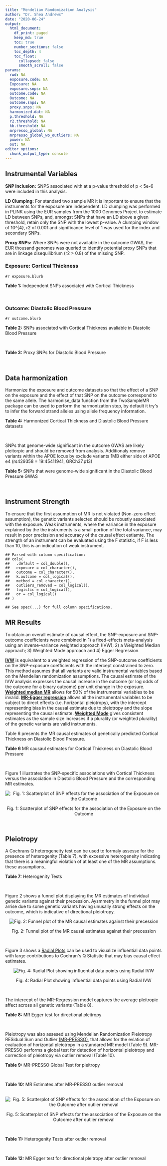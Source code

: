 ```yaml
---
title: "Mendelian Randomization Analysis"
author: "Dr. Shea Andrews"
date: "2020-06-24"
output:
  html_document:
    df_print: paged
    keep_md: true
    toc: true
    number_sections: false
    toc_depth: 4
    toc_float:
      collapsed: false
      smooth_scroll: false
params:
  rwd: NA
  exposure.code: NA
  Exposure: NA
  exposure.snps: NA
  outcome.code: NA
  Outcome: NA
  outcome.snps: NA
  proxy.snps: NA
  harmonized.dat: NA
  p.threshold: NA
  r2.threshold: NA
  kb.threshold: NA
  mrpresso_global: NA
  mrpresso_global_wo_outliers: NA
  power: NA
  out: NA
editor_options:
  chunk_output_type: console
---
```







## Instrumental Variables
**SNP Inclusion:** SNPS associated with at a p-value threshold of p < 5e-6 were included in this analysis.
<br>

**LD Clumping:** For standard two sample MR it is important to ensure that the instruments for the exposure are independent. LD clumping was performed in PLINK using the EUR samples from the 1000 Genomes Project to estimate LD between SNPs, and, amongst SNPs that have an LD above a given threshold, retain only the SNP with the lowest p-value. A clumping window of 10^{4}, r2 of 0.001 and significance level of 1 was used for the index and secondary SNPs.
<br>

**Proxy SNPs:** Where SNPs were not available in the outcome GWAS, the EUR thousand genomes was queried to identify potential proxy SNPs that are in linkage disequilibrium (r2 > 0.8) of the missing SNP.
<br>

### Exposure: Cortical Thickness
`#r exposure.blurb`
<br>

**Table 1:** Independent SNPs associated with Cortical Thickness
<div data-pagedtable="false">
  <script data-pagedtable-source type="application/json">
{"columns":[{"label":["SNP"],"name":[1],"type":["chr"],"align":["left"]},{"label":["CHROM"],"name":[2],"type":["dbl"],"align":["right"]},{"label":["POS"],"name":[3],"type":["dbl"],"align":["right"]},{"label":["REF"],"name":[4],"type":["chr"],"align":["left"]},{"label":["ALT"],"name":[5],"type":["chr"],"align":["left"]},{"label":["AF"],"name":[6],"type":["dbl"],"align":["right"]},{"label":["BETA"],"name":[7],"type":["dbl"],"align":["right"]},{"label":["SE"],"name":[8],"type":["dbl"],"align":["right"]},{"label":["Z"],"name":[9],"type":["dbl"],"align":["right"]},{"label":["P"],"name":[10],"type":["dbl"],"align":["right"]},{"label":["N"],"name":[11],"type":["dbl"],"align":["right"]},{"label":["TRAIT"],"name":[12],"type":["chr"],"align":["left"]}],"data":[{"1":"rs1180331","2":"1","3":"40012184","4":"G","5":"A","6":"0.4610","7":"0.0039","8":"0.0008","9":"4.875000","10":"5.299e-07","11":"32872","12":"Cortical_Thickness"},{"1":"rs556204","2":"1","3":"57595583","4":"G","5":"C","6":"0.1594","7":"-0.0050","8":"0.0010","9":"-5.000000","10":"1.417e-06","11":"32441","12":"Cortical_Thickness"},{"1":"rs2002058","2":"1","3":"58561329","4":"C","5":"T","6":"0.1892","7":"0.0046","8":"0.0010","9":"4.600000","10":"1.289e-06","11":"33089","12":"Cortical_Thickness"},{"1":"rs7549825","2":"1","3":"98554409","4":"A","5":"G","6":"0.3084","7":"0.0040","8":"0.0008","9":"5.000000","10":"2.503e-06","11":"32872","12":"Cortical_Thickness"},{"1":"rs7531555","2":"1","3":"196929310","4":"C","5":"T","6":"0.2386","7":"0.0047","8":"0.0009","9":"5.222222","10":"7.662e-08","11":"32639","12":"Cortical_Thickness"},{"1":"rs6738528","2":"2","3":"27149258","4":"T","5":"A","6":"0.3984","7":"0.0045","8":"0.0008","9":"5.625000","10":"7.324e-09","11":"32872","12":"Cortical_Thickness"},{"1":"rs3770776","2":"2","3":"37150793","4":"A","5":"G","6":"0.4299","7":"0.0039","8":"0.0008","9":"4.875000","10":"3.170e-07","11":"32872","12":"Cortical_Thickness"},{"1":"rs11692435","2":"2","3":"98275354","4":"G","5":"A","6":"0.0910","7":"-0.0091","8":"0.0015","9":"-6.066667","10":"3.179e-10","11":"29128","12":"Cortical_Thickness"},{"1":"rs533577","2":"3","3":"39489651","4":"C","5":"T","6":"0.4935","7":"-0.0050","8":"0.0008","9":"-6.250000","10":"8.426e-11","11":"32872","12":"Cortical_Thickness"},{"1":"rs11708974","2":"3","3":"64395184","4":"C","5":"T","6":"0.4778","7":"0.0035","8":"0.0008","9":"4.375000","10":"4.070e-06","11":"32872","12":"Cortical_Thickness"},{"1":"rs2636563","2":"3","3":"183939044","4":"G","5":"C","6":"0.2416","7":"0.0044","8":"0.0009","9":"4.888889","10":"2.299e-06","11":"31046","12":"Cortical_Thickness"},{"1":"rs10016059","2":"4","3":"2405007","4":"T","5":"C","6":"0.3379","7":"0.0038","8":"0.0008","9":"4.750000","10":"4.994e-06","11":"32441","12":"Cortical_Thickness"},{"1":"rs7657284","2":"4","3":"39688694","4":"A","5":"C","6":"0.2465","7":"0.0044","8":"0.0009","9":"4.888890","10":"2.680e-07","11":"32872","12":"Cortical_Thickness"},{"1":"rs7683042","2":"4","3":"46999235","4":"A","5":"G","6":"0.4028","7":"-0.0036","8":"0.0008","9":"-4.500000","10":"3.852e-06","11":"32872","12":"Cortical_Thickness"},{"1":"rs13107325","2":"4","3":"103188709","4":"C","5":"T","6":"0.0707","7":"-0.0076","8":"0.0015","9":"-5.066667","10":"5.054e-07","11":"32872","12":"Cortical_Thickness"},{"1":"rs35021943","2":"4","3":"121643239","4":"A","5":"C","6":"0.2422","7":"0.0051","8":"0.0009","9":"5.666670","10":"2.979e-09","11":"32872","12":"Cortical_Thickness"},{"1":"rs40565","2":"5","3":"55828636","4":"C","5":"T","6":"0.8108","7":"0.0048","8":"0.0010","9":"4.800000","10":"5.911e-07","11":"32249","12":"Cortical_Thickness"},{"1":"rs2744449","2":"6","3":"52951185","4":"G","5":"C","6":"0.9107","7":"0.0059","8":"0.0013","9":"4.538462","10":"4.452e-06","11":"33281","12":"Cortical_Thickness"},{"1":"rs194833","2":"7","3":"103761274","4":"G","5":"T","6":"0.4771","7":"-0.0035","8":"0.0008","9":"-4.375000","10":"3.614e-06","11":"32486","12":"Cortical_Thickness"},{"1":"rs6961970","2":"7","3":"113901132","4":"C","5":"A","6":"0.2334","7":"0.0041","8":"0.0009","9":"4.555556","10":"2.411e-06","11":"32872","12":"Cortical_Thickness"},{"1":"rs724265","2":"8","3":"8219182","4":"G","5":"A","6":"0.6272","7":"0.0041","8":"0.0008","9":"5.125000","10":"1.012e-07","11":"32872","12":"Cortical_Thickness"},{"1":"rs3200031","2":"8","3":"26227484","4":"C","5":"T","6":"0.0773","7":"0.0071","8":"0.0014","9":"5.071429","10":"5.526e-07","11":"32872","12":"Cortical_Thickness"},{"1":"rs7824177","2":"8","3":"110585288","4":"A","5":"G","6":"0.1616","7":"-0.0059","8":"0.0010","9":"-5.900000","10":"8.922e-09","11":"32872","12":"Cortical_Thickness"},{"1":"rs12543282","2":"8","3":"144627241","4":"C","5":"T","6":"0.2395","7":"0.0043","8":"0.0009","9":"4.777778","10":"4.087e-06","11":"32764","12":"Cortical_Thickness"},{"1":"rs35025323","2":"10","3":"97089991","4":"T","5":"C","6":"0.1210","7":"-0.0054","8":"0.0011","9":"-4.909090","10":"1.762e-06","11":"32872","12":"Cortical_Thickness"},{"1":"rs4296031","2":"11","3":"42540012","4":"G","5":"A","6":"0.8037","7":"-0.0044","8":"0.0010","9":"-4.400000","10":"3.779e-06","11":"32486","12":"Cortical_Thickness"},{"1":"rs7957460","2":"12","3":"32945835","4":"G","5":"A","6":"0.6732","7":"-0.0037","8":"0.0008","9":"-4.625000","10":"2.960e-06","11":"32512","12":"Cortical_Thickness"},{"1":"rs12815451","2":"12","3":"51738706","4":"T","5":"C","6":"0.1519","7":"0.0070","8":"0.0015","9":"4.666670","10":"3.201e-06","11":"20004","12":"Cortical_Thickness"},{"1":"rs1558801","2":"12","3":"109036359","4":"A","5":"C","6":"0.3852","7":"-0.0041","8":"0.0009","9":"-4.555560","10":"2.204e-06","11":"30860","12":"Cortical_Thickness"},{"1":"rs4772440","2":"13","3":"102712476","4":"C","5":"T","6":"0.4224","7":"-0.0036","8":"0.0008","9":"-4.500000","10":"3.102e-06","11":"32872","12":"Cortical_Thickness"},{"1":"rs1742401","2":"16","3":"1971601","4":"G","5":"A","6":"0.3809","7":"-0.0038","8":"0.0008","9":"-4.750000","10":"7.050e-07","11":"32764","12":"Cortical_Thickness"},{"1":"rs734957","2":"17","3":"2612584","4":"G","5":"A","6":"0.2235","7":"0.0066","8":"0.0012","9":"5.500000","10":"6.126e-08","11":"22106","12":"Cortical_Thickness"},{"1":"rs11656696","2":"17","3":"10033679","4":"C","5":"A","6":"0.4288","7":"0.0040","8":"0.0008","9":"5.000000","10":"2.117e-07","11":"32512","12":"Cortical_Thickness"},{"1":"rs7215205","2":"17","3":"29818258","4":"T","5":"C","6":"0.6326","7":"-0.0036","8":"0.0008","9":"-4.500000","10":"3.115e-06","11":"32680","12":"Cortical_Thickness"},{"1":"rs2316766","2":"17","3":"43919068","4":"G","5":"T","6":"0.2098","7":"0.0069","8":"0.0011","9":"6.272727","10":"2.903e-10","11":"26063","12":"Cortical_Thickness"},{"1":"rs117826338","2":"19","3":"5904353","4":"C","5":"T","6":"0.1353","7":"0.0062","8":"0.0012","9":"5.166667","10":"9.902e-08","11":"30012","12":"Cortical_Thickness"},{"1":"rs3816046","2":"19","3":"46118127","4":"C","5":"T","6":"0.3206","7":"-0.0041","8":"0.0008","9":"-5.125000","10":"8.464e-07","11":"30344","12":"Cortical_Thickness"},{"1":"rs5994871","2":"22","3":"22091244","4":"C","5":"T","6":"0.7171","7":"0.0042","8":"0.0009","9":"4.666667","10":"8.821e-07","11":"32872","12":"Cortical_Thickness"},{"1":"rs5756894","2":"22","3":"38450136","4":"C","5":"A","6":"0.6043","7":"0.0035","8":"0.0008","9":"4.375000","10":"4.741e-06","11":"32872","12":"Cortical_Thickness"}],"options":{"columns":{"min":{},"max":[10]},"rows":{"min":[10],"max":[10]},"pages":{}}}
  </script>
</div>
<br>

### Outcome: Diastolic Blood Pressure
`#r outcome.blurb`
<br>

**Table 2:** SNPs associated with Cortical Thickness avaliable in Diastolic Blood Pressure
<div data-pagedtable="false">
  <script data-pagedtable-source type="application/json">
{"columns":[{"label":["SNP"],"name":[1],"type":["chr"],"align":["left"]},{"label":["CHROM"],"name":[2],"type":["dbl"],"align":["right"]},{"label":["POS"],"name":[3],"type":["dbl"],"align":["right"]},{"label":["REF"],"name":[4],"type":["chr"],"align":["left"]},{"label":["ALT"],"name":[5],"type":["chr"],"align":["left"]},{"label":["AF"],"name":[6],"type":["dbl"],"align":["right"]},{"label":["BETA"],"name":[7],"type":["dbl"],"align":["right"]},{"label":["SE"],"name":[8],"type":["dbl"],"align":["right"]},{"label":["Z"],"name":[9],"type":["dbl"],"align":["right"]},{"label":["P"],"name":[10],"type":["dbl"],"align":["right"]},{"label":["N"],"name":[11],"type":["dbl"],"align":["right"]},{"label":["TRAIT"],"name":[12],"type":["chr"],"align":["left"]}],"data":[{"1":"rs1180331","2":"1","3":"40012184","4":"G","5":"A","6":"0.4586","7":"-0.0423","8":"0.0174","9":"-2.43103448","10":"1.489e-02","11":"757601","12":"Diastolic_Blood_Pressure"},{"1":"rs556204","2":"1","3":"57595583","4":"G","5":"C","6":"0.1586","7":"-0.0172","8":"0.0241","9":"-0.71369295","10":"4.748e-01","11":"753723","12":"Diastolic_Blood_Pressure"},{"1":"rs2002058","2":"1","3":"58561329","4":"C","5":"T","6":"0.1905","7":"0.0256","8":"0.0221","9":"1.15837104","10":"2.457e-01","11":"757600","12":"Diastolic_Blood_Pressure"},{"1":"rs7549825","2":"1","3":"98554409","4":"A","5":"G","6":"0.3055","7":"0.0257","8":"0.0189","9":"1.35979000","10":"1.723e-01","11":"756595","12":"Diastolic_Blood_Pressure"},{"1":"rs7531555","2":"1","3":"196929310","4":"C","5":"T","6":"0.2356","7":"0.0563","8":"0.0204","9":"2.75980392","10":"5.777e-03","11":"757600","12":"Diastolic_Blood_Pressure"},{"1":"rs6738528","2":"2","3":"27149258","4":"T","5":"A","6":"0.3911","7":"-0.0368","8":"0.0177","9":"-2.07909605","10":"3.769e-02","11":"757600","12":"Diastolic_Blood_Pressure"},{"1":"rs3770776","2":"2","3":"37150793","4":"A","5":"G","6":"0.4247","7":"-0.0469","8":"0.0176","9":"-2.66477000","10":"7.552e-03","11":"757601","12":"Diastolic_Blood_Pressure"},{"1":"rs11692435","2":"2","3":"98275354","4":"G","5":"A","6":"0.0968","7":"0.1653","8":"0.0315","9":"5.24761905","10":"1.506e-07","11":"748816","12":"Diastolic_Blood_Pressure"},{"1":"rs533577","2":"3","3":"39489651","4":"C","5":"T","6":"0.4960","7":"-0.0463","8":"0.0174","9":"-2.66091954","10":"7.651e-03","11":"749339","12":"Diastolic_Blood_Pressure"},{"1":"rs11708974","2":"3","3":"64395184","4":"C","5":"T","6":"0.4723","7":"0.0007","8":"0.0182","9":"0.03846154","10":"9.697e-01","11":"746762","12":"Diastolic_Blood_Pressure"},{"1":"rs2636563","2":"3","3":"183939044","4":"G","5":"C","6":"0.2394","7":"0.0270","8":"0.0203","9":"1.33004926","10":"1.841e-01","11":"757600","12":"Diastolic_Blood_Pressure"},{"1":"rs10016059","2":"4","3":"2405007","4":"T","5":"C","6":"0.3412","7":"-0.0236","8":"0.0185","9":"-1.27568000","10":"2.035e-01","11":"756487","12":"Diastolic_Blood_Pressure"},{"1":"rs7657284","2":"4","3":"39688694","4":"A","5":"C","6":"0.2525","7":"0.0030","8":"0.0200","9":"0.15000000","10":"8.803e-01","11":"754582","12":"Diastolic_Blood_Pressure"},{"1":"rs7683042","2":"4","3":"46999235","4":"A","5":"G","6":"0.4016","7":"-0.0414","8":"0.0178","9":"-2.32584000","10":"2.021e-02","11":"749339","12":"Diastolic_Blood_Pressure"},{"1":"rs13107325","2":"4","3":"103188709","4":"C","5":"T","6":"0.0742","7":"-0.6747","8":"0.0339","9":"-19.90265487","10":"3.721e-88","11":"754583","12":"Diastolic_Blood_Pressure"},{"1":"rs35021943","2":"4","3":"121643239","4":"A","5":"C","6":"0.2481","7":"0.0363","8":"0.0202","9":"1.79703000","10":"7.268e-02","11":"754583","12":"Diastolic_Blood_Pressure"},{"1":"rs40565","2":"5","3":"55828636","4":"C","5":"T","6":"0.8154","7":"0.0373","8":"0.0224","9":"1.66517857","10":"9.583e-02","11":"756486","12":"Diastolic_Blood_Pressure"},{"1":"rs2744449","2":"6","3":"52951185","4":"G","5":"C","6":"0.9051","7":"0.0028","8":"0.0296","9":"0.09459459","10":"9.256e-01","11":"757598","12":"Diastolic_Blood_Pressure"},{"1":"rs194833","2":"NA","3":"NA","4":"NA","5":"NA","6":"NA","7":"NA","8":"NA","9":"NA","10":"NA","11":"NA","12":"NA"},{"1":"rs6961970","2":"7","3":"113901132","4":"C","5":"A","6":"0.2402","7":"0.0044","8":"0.0203","9":"0.21674877","10":"8.298e-01","11":"756486","12":"Diastolic_Blood_Pressure"},{"1":"rs724265","2":"8","3":"8219182","4":"G","5":"A","6":"0.6282","7":"0.0611","8":"0.0181","9":"3.37569061","10":"7.189e-04","11":"756596","12":"Diastolic_Blood_Pressure"},{"1":"rs3200031","2":"8","3":"26227484","4":"C","5":"T","6":"0.0761","7":"-0.0260","8":"0.0330","9":"-0.78787879","10":"4.310e-01","11":"757599","12":"Diastolic_Blood_Pressure"},{"1":"rs7824177","2":"8","3":"110585288","4":"A","5":"G","6":"0.1599","7":"-0.0089","8":"0.0238","9":"-0.37395000","10":"7.088e-01","11":"749339","12":"Diastolic_Blood_Pressure"},{"1":"rs12543282","2":"8","3":"144627241","4":"C","5":"T","6":"0.2356","7":"-0.0017","8":"0.0207","9":"-0.08212560","10":"9.331e-01","11":"754482","12":"Diastolic_Blood_Pressure"},{"1":"rs35025323","2":"10","3":"97089991","4":"T","5":"C","6":"0.1195","7":"0.0506","8":"0.0268","9":"1.88806000","10":"5.898e-02","11":"757599","12":"Diastolic_Blood_Pressure"},{"1":"rs4296031","2":"NA","3":"NA","4":"NA","5":"NA","6":"NA","7":"NA","8":"NA","9":"NA","10":"NA","11":"NA","12":"NA"},{"1":"rs7957460","2":"12","3":"32945835","4":"G","5":"A","6":"0.6756","7":"-0.0102","8":"0.0186","9":"-0.54838710","10":"5.849e-01","11":"740619","12":"Diastolic_Blood_Pressure"},{"1":"rs12815451","2":"NA","3":"NA","4":"NA","5":"NA","6":"NA","7":"NA","8":"NA","9":"NA","10":"NA","11":"NA","12":"NA"},{"1":"rs1558801","2":"12","3":"109036359","4":"A","5":"C","6":"0.3830","7":"0.0054","8":"0.0185","9":"0.29189200","10":"7.716e-01","11":"755482","12":"Diastolic_Blood_Pressure"},{"1":"rs4772440","2":"13","3":"102712476","4":"C","5":"T","6":"0.4198","7":"-0.0024","8":"0.0177","9":"-0.13559322","10":"8.929e-01","11":"756596","12":"Diastolic_Blood_Pressure"},{"1":"rs1742401","2":"16","3":"1971601","4":"G","5":"A","6":"0.3827","7":"0.0494","8":"0.0180","9":"2.74444444","10":"6.137e-03","11":"754484","12":"Diastolic_Blood_Pressure"},{"1":"rs734957","2":"17","3":"2612584","4":"G","5":"A","6":"0.2254","7":"0.0184","8":"0.0230","9":"0.80000000","10":"4.239e-01","11":"753978","12":"Diastolic_Blood_Pressure"},{"1":"rs11656696","2":"17","3":"10033679","4":"C","5":"A","6":"0.4292","7":"0.0232","8":"0.0179","9":"1.29608939","10":"1.948e-01","11":"756595","12":"Diastolic_Blood_Pressure"},{"1":"rs7215205","2":"17","3":"29818258","4":"T","5":"C","6":"0.6345","7":"0.0096","8":"0.0182","9":"0.52747300","10":"6.004e-01","11":"756487","12":"Diastolic_Blood_Pressure"},{"1":"rs2316766","2":"NA","3":"NA","4":"NA","5":"NA","6":"NA","7":"NA","8":"NA","9":"NA","10":"NA","11":"NA","12":"NA"},{"1":"rs117826338","2":"19","3":"5904353","4":"C","5":"T","6":"0.1352","7":"-0.0438","8":"0.0263","9":"-1.66539924","10":"9.578e-02","11":"735989","12":"Diastolic_Blood_Pressure"},{"1":"rs3816046","2":"19","3":"46118127","4":"C","5":"T","6":"0.3241","7":"0.0214","8":"0.0190","9":"1.12631579","10":"2.605e-01","11":"737504","12":"Diastolic_Blood_Pressure"},{"1":"rs5994871","2":"22","3":"22091244","4":"C","5":"T","6":"0.7144","7":"0.0343","8":"0.0197","9":"1.74111675","10":"8.121e-02","11":"756594","12":"Diastolic_Blood_Pressure"},{"1":"rs5756894","2":"22","3":"38450136","4":"C","5":"A","6":"0.6042","7":"0.0081","8":"0.0178","9":"0.45505618","10":"6.497e-01","11":"757601","12":"Diastolic_Blood_Pressure"}],"options":{"columns":{"min":{},"max":[10]},"rows":{"min":[10],"max":[10]},"pages":{}}}
  </script>
</div>
<br>

**Table 3:** Proxy SNPs for Diastolic Blood Pressure
<div data-pagedtable="false">
  <script data-pagedtable-source type="application/json">
{"columns":[{"label":["target_snp"],"name":[1],"type":["chr"],"align":["left"]},{"label":["proxy_snp"],"name":[2],"type":["chr"],"align":["left"]},{"label":["ld.r2"],"name":[3],"type":["dbl"],"align":["right"]},{"label":["Dprime"],"name":[4],"type":["dbl"],"align":["right"]},{"label":["PHASE"],"name":[5],"type":["chr"],"align":["left"]},{"label":["X12"],"name":[6],"type":["lgl"],"align":["right"]},{"label":["CHROM"],"name":[7],"type":["dbl"],"align":["right"]},{"label":["POS"],"name":[8],"type":["dbl"],"align":["right"]},{"label":["REF.proxy"],"name":[9],"type":["chr"],"align":["left"]},{"label":["ALT.proxy"],"name":[10],"type":["chr"],"align":["left"]},{"label":["AF"],"name":[11],"type":["dbl"],"align":["right"]},{"label":["BETA"],"name":[12],"type":["dbl"],"align":["right"]},{"label":["SE"],"name":[13],"type":["dbl"],"align":["right"]},{"label":["Z"],"name":[14],"type":["dbl"],"align":["right"]},{"label":["P"],"name":[15],"type":["dbl"],"align":["right"]},{"label":["N"],"name":[16],"type":["dbl"],"align":["right"]},{"label":["TRAIT"],"name":[17],"type":["chr"],"align":["left"]},{"label":["ref"],"name":[18],"type":["chr"],"align":["left"]},{"label":["ref.proxy"],"name":[19],"type":["chr"],"align":["left"]},{"label":["alt"],"name":[20],"type":["chr"],"align":["left"]},{"label":["alt.proxy"],"name":[21],"type":["chr"],"align":["left"]},{"label":["ALT"],"name":[22],"type":["chr"],"align":["left"]},{"label":["REF"],"name":[23],"type":["chr"],"align":["left"]},{"label":["proxy.outcome"],"name":[24],"type":["lgl"],"align":["right"]}],"data":[{"1":"rs194833","2":"rs194834","3":"0.996031","4":"1","5":"GG/TA","6":"NA","7":"7","8":"103762313","9":"G","10":"A","11":"0.4675","12":"0.0086","13":"0.0174","14":"0.4942529","15":"6.214e-01","16":"749339","17":"Diastolic_Blood_Pressure","18":"G","19":"G","20":"T","21":"A","22":"T","23":"G","24":"TRUE"},{"1":"rs4296031","2":"rs1809327","3":"1.000000","4":"1","5":"GG/AA","6":"NA","7":"11","8":"42536345","9":"G","10":"A","11":"0.8120","12":"0.0093","13":"0.0223","14":"0.4170404","15":"6.779e-01","16":"757601","17":"Diastolic_Blood_Pressure","18":"G","19":"G","20":"A","21":"A","22":"A","23":"G","24":"TRUE"},{"1":"rs12815451","2":"rs7315646","3":"0.863025","4":"1","5":"CA/TT","6":"NA","7":"12","8":"51741617","9":"T","10":"A","11":"0.1445","12":"-0.0042","13":"0.0268","14":"-0.1567164","15":"8.749e-01","16":"756594","17":"Diastolic_Blood_Pressure","18":"C","19":"A","20":"T","21":"T","22":"C","23":"T","24":"TRUE"},{"1":"rs2316766","2":"rs2106785","3":"0.994535","4":"1","5":"TT/GC","6":"NA","7":"17","8":"43919105","9":"C","10":"T","11":"0.2190","12":"-0.1426","13":"0.0220","14":"-6.4818182","15":"8.979e-11","16":"719218","17":"Diastolic_Blood_Pressure","18":"T","19":"T","20":"G","21":"C","22":"T","23":"G","24":"TRUE"}],"options":{"columns":{"min":{},"max":[10]},"rows":{"min":[10],"max":[10]},"pages":{}}}
  </script>
</div>
<br>

## Data harmonization
Harmonize the exposure and outcome datasets so that the effect of a SNP on the exposure and the effect of that SNP on the outcome correspond to the same allele. The harmonise_data function from the TwoSampleMR package can be used to perform the harmonization step, by default it try's to infer the forward strand alleles using allele frequency information.
<br>

**Table 4:** Harmonized Cortical Thickness and Diastolic Blood Pressure datasets
<div data-pagedtable="false">
  <script data-pagedtable-source type="application/json">
{"columns":[{"label":["SNP"],"name":[1],"type":["chr"],"align":["left"]},{"label":["effect_allele.exposure"],"name":[2],"type":["chr"],"align":["left"]},{"label":["other_allele.exposure"],"name":[3],"type":["chr"],"align":["left"]},{"label":["effect_allele.outcome"],"name":[4],"type":["chr"],"align":["left"]},{"label":["other_allele.outcome"],"name":[5],"type":["chr"],"align":["left"]},{"label":["beta.exposure"],"name":[6],"type":["dbl"],"align":["right"]},{"label":["beta.outcome"],"name":[7],"type":["dbl"],"align":["right"]},{"label":["eaf.exposure"],"name":[8],"type":["dbl"],"align":["right"]},{"label":["eaf.outcome"],"name":[9],"type":["dbl"],"align":["right"]},{"label":["remove"],"name":[10],"type":["lgl"],"align":["right"]},{"label":["palindromic"],"name":[11],"type":["lgl"],"align":["right"]},{"label":["ambiguous"],"name":[12],"type":["lgl"],"align":["right"]},{"label":["id.outcome"],"name":[13],"type":["chr"],"align":["left"]},{"label":["chr.outcome"],"name":[14],"type":["dbl"],"align":["right"]},{"label":["pos.outcome"],"name":[15],"type":["dbl"],"align":["right"]},{"label":["se.outcome"],"name":[16],"type":["dbl"],"align":["right"]},{"label":["z.outcome"],"name":[17],"type":["dbl"],"align":["right"]},{"label":["pval.outcome"],"name":[18],"type":["dbl"],"align":["right"]},{"label":["samplesize.outcome"],"name":[19],"type":["dbl"],"align":["right"]},{"label":["outcome"],"name":[20],"type":["chr"],"align":["left"]},{"label":["mr_keep.outcome"],"name":[21],"type":["lgl"],"align":["right"]},{"label":["pval_origin.outcome"],"name":[22],"type":["chr"],"align":["left"]},{"label":["proxy.outcome"],"name":[23],"type":["lgl"],"align":["right"]},{"label":["target_snp.outcome"],"name":[24],"type":["chr"],"align":["left"]},{"label":["proxy_snp.outcome"],"name":[25],"type":["chr"],"align":["left"]},{"label":["target_a1.outcome"],"name":[26],"type":["chr"],"align":["left"]},{"label":["target_a2.outcome"],"name":[27],"type":["chr"],"align":["left"]},{"label":["proxy_a1.outcome"],"name":[28],"type":["chr"],"align":["left"]},{"label":["proxy_a2.outcome"],"name":[29],"type":["chr"],"align":["left"]},{"label":["chr.exposure"],"name":[30],"type":["dbl"],"align":["right"]},{"label":["pos.exposure"],"name":[31],"type":["dbl"],"align":["right"]},{"label":["se.exposure"],"name":[32],"type":["dbl"],"align":["right"]},{"label":["z.exposure"],"name":[33],"type":["dbl"],"align":["right"]},{"label":["pval.exposure"],"name":[34],"type":["dbl"],"align":["right"]},{"label":["samplesize.exposure"],"name":[35],"type":["dbl"],"align":["right"]},{"label":["exposure"],"name":[36],"type":["chr"],"align":["left"]},{"label":["mr_keep.exposure"],"name":[37],"type":["lgl"],"align":["right"]},{"label":["pval_origin.exposure"],"name":[38],"type":["chr"],"align":["left"]},{"label":["id.exposure"],"name":[39],"type":["chr"],"align":["left"]},{"label":["action"],"name":[40],"type":["dbl"],"align":["right"]},{"label":["mr_keep"],"name":[41],"type":["lgl"],"align":["right"]},{"label":["pleitropy_keep"],"name":[42],"type":["lgl"],"align":["right"]},{"label":["pt"],"name":[43],"type":["dbl"],"align":["right"]},{"label":["mrpresso_RSSobs"],"name":[44],"type":["dbl"],"align":["right"]},{"label":["mrpresso_pval"],"name":[45],"type":["chr"],"align":["left"]},{"label":["mrpresso_keep"],"name":[46],"type":["lgl"],"align":["right"]}],"data":[{"1":"rs10016059","2":"C","3":"T","4":"C","5":"T","6":"0.0038","7":"-0.0236","8":"0.3379","9":"0.3412","10":"FALSE","11":"FALSE","12":"FALSE","13":"TKAfIP","14":"4","15":"2405007","16":"0.0185","17":"-1.27568000","18":"2.035e-01","19":"756487","20":"Evangelou2018dbp","21":"TRUE","22":"reported","23":"NA","24":"NA","25":"NA","26":"NA","27":"NA","28":"NA","29":"NA","30":"4","31":"2405007","32":"0.0008","33":"4.750000","34":"4.994e-06","35":"32441","36":"Grasby2020thickness","37":"TRUE","38":"reported","39":"ho2PBn","40":"2","41":"TRUE","42":"TRUE","43":"5e-06","44":"6.214119e-04","45":"1","46":"TRUE"},{"1":"rs11656696","2":"A","3":"C","4":"A","5":"C","6":"0.0040","7":"0.0232","8":"0.4288","9":"0.4292","10":"FALSE","11":"FALSE","12":"FALSE","13":"TKAfIP","14":"17","15":"10033679","16":"0.0179","17":"1.29608939","18":"1.948e-01","19":"756595","20":"Evangelou2018dbp","21":"TRUE","22":"reported","23":"NA","24":"NA","25":"NA","26":"NA","27":"NA","28":"NA","29":"NA","30":"17","31":"10033679","32":"0.0008","33":"5.000000","34":"2.117e-07","35":"32512","36":"Grasby2020thickness","37":"TRUE","38":"reported","39":"ho2PBn","40":"2","41":"TRUE","42":"TRUE","43":"5e-06","44":"5.317415e-04","45":"1","46":"TRUE"},{"1":"rs11692435","2":"A","3":"G","4":"A","5":"G","6":"-0.0091","7":"0.1653","8":"0.0910","9":"0.0968","10":"FALSE","11":"FALSE","12":"FALSE","13":"TKAfIP","14":"2","15":"98275354","16":"0.0315","17":"5.24761905","18":"1.506e-07","19":"748816","20":"Evangelou2018dbp","21":"TRUE","22":"reported","23":"NA","24":"NA","25":"NA","26":"NA","27":"NA","28":"NA","29":"NA","30":"2","31":"98275354","32":"0.0015","33":"-6.066667","34":"3.179e-10","35":"29128","36":"Grasby2020thickness","37":"TRUE","38":"reported","39":"ho2PBn","40":"2","41":"TRUE","42":"TRUE","43":"5e-06","44":"3.070212e-02","45":"<0.0072","46":"FALSE"},{"1":"rs11708974","2":"T","3":"C","4":"T","5":"C","6":"0.0035","7":"0.0007","8":"0.4778","9":"0.4723","10":"FALSE","11":"FALSE","12":"FALSE","13":"TKAfIP","14":"3","15":"64395184","16":"0.0182","17":"0.03846154","18":"9.697e-01","19":"746762","20":"Evangelou2018dbp","21":"TRUE","22":"reported","23":"NA","24":"NA","25":"NA","26":"NA","27":"NA","28":"NA","29":"NA","30":"3","31":"64395184","32":"0.0008","33":"4.375000","34":"4.070e-06","35":"32872","36":"Grasby2020thickness","37":"TRUE","38":"reported","39":"ho2PBn","40":"2","41":"TRUE","42":"TRUE","43":"5e-06","44":"2.697212e-10","45":"1","46":"TRUE"},{"1":"rs117826338","2":"T","3":"C","4":"T","5":"C","6":"0.0062","7":"-0.0438","8":"0.1353","9":"0.1352","10":"FALSE","11":"FALSE","12":"FALSE","13":"TKAfIP","14":"19","15":"5904353","16":"0.0263","17":"-1.66539924","18":"9.578e-02","19":"735989","20":"Evangelou2018dbp","21":"TRUE","22":"reported","23":"NA","24":"NA","25":"NA","26":"NA","27":"NA","28":"NA","29":"NA","30":"19","31":"5904353","32":"0.0012","33":"5.166667","34":"9.902e-08","35":"30012","36":"Grasby2020thickness","37":"TRUE","38":"reported","39":"ho2PBn","40":"2","41":"TRUE","42":"TRUE","43":"5e-06","44":"2.157487e-03","45":"1","46":"TRUE"},{"1":"rs1180331","2":"A","3":"G","4":"A","5":"G","6":"0.0039","7":"-0.0423","8":"0.4610","9":"0.4586","10":"FALSE","11":"FALSE","12":"FALSE","13":"TKAfIP","14":"1","15":"40012184","16":"0.0174","17":"-2.43103448","18":"1.489e-02","19":"757601","20":"Evangelou2018dbp","21":"TRUE","22":"reported","23":"NA","24":"NA","25":"NA","26":"NA","27":"NA","28":"NA","29":"NA","30":"1","31":"40012184","32":"0.0008","33":"4.875000","34":"5.299e-07","35":"32872","36":"Grasby2020thickness","37":"TRUE","38":"reported","39":"ho2PBn","40":"2","41":"TRUE","42":"TRUE","43":"5e-06","44":"1.962601e-03","45":"0.4176","46":"TRUE"},{"1":"rs12543282","2":"T","3":"C","4":"T","5":"C","6":"0.0043","7":"-0.0017","8":"0.2395","9":"0.2356","10":"FALSE","11":"FALSE","12":"FALSE","13":"TKAfIP","14":"8","15":"144627241","16":"0.0207","17":"-0.08212560","18":"9.331e-01","19":"754482","20":"Evangelou2018dbp","21":"TRUE","22":"reported","23":"NA","24":"NA","25":"NA","26":"NA","27":"NA","28":"NA","29":"NA","30":"8","31":"144627241","32":"0.0009","33":"4.777778","34":"4.087e-06","35":"32764","36":"Grasby2020thickness","37":"TRUE","38":"reported","39":"ho2PBn","40":"2","41":"TRUE","42":"TRUE","43":"5e-06","44":"6.774427e-06","45":"1","46":"TRUE"},{"1":"rs12815451","2":"C","3":"T","4":"C","5":"T","6":"0.0070","7":"-0.0042","8":"0.1519","9":"0.1445","10":"FALSE","11":"FALSE","12":"FALSE","13":"TKAfIP","14":"12","15":"51741617","16":"0.0268","17":"-0.15671642","18":"8.749e-01","19":"756594","20":"Evangelou2018dbp","21":"TRUE","22":"reported","23":"TRUE","24":"rs12815451","25":"rs7315646","26":"C","27":"T","28":"A","29":"T","30":"12","31":"51738706","32":"0.0015","33":"4.666670","34":"3.201e-06","35":"20004","36":"Grasby2020thickness","37":"TRUE","38":"reported","39":"ho2PBn","40":"2","41":"TRUE","42":"TRUE","43":"5e-06","44":"3.349719e-05","45":"1","46":"TRUE"},{"1":"rs13107325","2":"T","3":"C","4":"T","5":"C","6":"-0.0076","7":"-0.6747","8":"0.0707","9":"0.0742","10":"FALSE","11":"FALSE","12":"FALSE","13":"TKAfIP","14":"4","15":"103188709","16":"0.0339","17":"-19.90265487","18":"3.721e-88","19":"754583","20":"Evangelou2018dbp","21":"TRUE","22":"reported","23":"NA","24":"NA","25":"NA","26":"NA","27":"NA","28":"NA","29":"NA","30":"4","31":"103188709","32":"0.0015","33":"-5.066667","34":"5.054e-07","35":"32872","36":"Grasby2020thickness","37":"TRUE","38":"reported","39":"ho2PBn","40":"2","41":"TRUE","42":"FALSE","43":"5e-06","44":"NA","45":"NA","46":"NA"},{"1":"rs1558801","2":"C","3":"A","4":"C","5":"A","6":"-0.0041","7":"0.0054","8":"0.3852","9":"0.3830","10":"FALSE","11":"FALSE","12":"FALSE","13":"TKAfIP","14":"12","15":"109036359","16":"0.0185","17":"0.29189200","18":"7.716e-01","19":"755482","20":"Evangelou2018dbp","21":"TRUE","22":"reported","23":"NA","24":"NA","25":"NA","26":"NA","27":"NA","28":"NA","29":"NA","30":"12","31":"109036359","32":"0.0009","33":"-4.555560","34":"2.204e-06","35":"30860","36":"Grasby2020thickness","37":"TRUE","38":"reported","39":"ho2PBn","40":"2","41":"TRUE","42":"TRUE","43":"5e-06","44":"4.064712e-05","45":"1","46":"TRUE"},{"1":"rs1742401","2":"A","3":"G","4":"A","5":"G","6":"-0.0038","7":"0.0494","8":"0.3809","9":"0.3827","10":"FALSE","11":"FALSE","12":"FALSE","13":"TKAfIP","14":"16","15":"1971601","16":"0.0180","17":"2.74444444","18":"6.137e-03","19":"754484","20":"Evangelou2018dbp","21":"TRUE","22":"reported","23":"NA","24":"NA","25":"NA","26":"NA","27":"NA","28":"NA","29":"NA","30":"16","31":"1971601","32":"0.0008","33":"-4.750000","34":"7.050e-07","35":"32764","36":"Grasby2020thickness","37":"TRUE","38":"reported","39":"ho2PBn","40":"2","41":"TRUE","42":"TRUE","43":"5e-06","44":"2.643859e-03","45":"0.1872","46":"TRUE"},{"1":"rs194833","2":"T","3":"G","4":"T","5":"G","6":"-0.0035","7":"0.0086","8":"0.4771","9":"0.4675","10":"FALSE","11":"FALSE","12":"FALSE","13":"TKAfIP","14":"7","15":"103762313","16":"0.0174","17":"0.49425287","18":"6.214e-01","19":"749339","20":"Evangelou2018dbp","21":"TRUE","22":"reported","23":"TRUE","24":"rs194833","25":"rs194834","26":"T","27":"G","28":"A","29":"G","30":"7","31":"103761274","32":"0.0008","33":"-4.375000","34":"3.614e-06","35":"32486","36":"Grasby2020thickness","37":"TRUE","38":"reported","39":"ho2PBn","40":"2","41":"TRUE","42":"TRUE","43":"5e-06","44":"9.020980e-05","45":"1","46":"TRUE"},{"1":"rs2002058","2":"T","3":"C","4":"T","5":"C","6":"0.0046","7":"0.0256","8":"0.1892","9":"0.1905","10":"FALSE","11":"FALSE","12":"FALSE","13":"TKAfIP","14":"1","15":"58561329","16":"0.0221","17":"1.15837104","18":"2.457e-01","19":"757600","20":"Evangelou2018dbp","21":"TRUE","22":"reported","23":"NA","24":"NA","25":"NA","26":"NA","27":"NA","28":"NA","29":"NA","30":"1","31":"58561329","32":"0.0010","33":"4.600000","34":"1.289e-06","35":"33089","36":"Grasby2020thickness","37":"TRUE","38":"reported","39":"ho2PBn","40":"2","41":"TRUE","42":"TRUE","43":"5e-06","44":"6.406830e-04","45":"1","46":"TRUE"},{"1":"rs2316766","2":"T","3":"G","4":"T","5":"G","6":"0.0069","7":"-0.1426","8":"0.2098","9":"0.2190","10":"FALSE","11":"FALSE","12":"FALSE","13":"TKAfIP","14":"17","15":"43919105","16":"0.0220","17":"-6.48181818","18":"8.979e-11","19":"719218","20":"Evangelou2018dbp","21":"TRUE","22":"reported","23":"TRUE","24":"rs2316766","25":"rs2106785","26":"T","27":"G","28":"T","29":"C","30":"17","31":"43919068","32":"0.0011","33":"6.272727","34":"2.903e-10","35":"26063","36":"Grasby2020thickness","37":"TRUE","38":"reported","39":"ho2PBn","40":"2","41":"TRUE","42":"FALSE","43":"5e-06","44":"NA","45":"NA","46":"NA"},{"1":"rs2636563","2":"C","3":"G","4":"C","5":"G","6":"0.0044","7":"0.0270","8":"0.2416","9":"0.2394","10":"FALSE","11":"TRUE","12":"FALSE","13":"TKAfIP","14":"3","15":"183939044","16":"0.0203","17":"1.33004926","18":"1.841e-01","19":"757600","20":"Evangelou2018dbp","21":"TRUE","22":"reported","23":"NA","24":"NA","25":"NA","26":"NA","27":"NA","28":"NA","29":"NA","30":"3","31":"183939044","32":"0.0009","33":"4.888889","34":"2.299e-06","35":"31046","36":"Grasby2020thickness","37":"TRUE","38":"reported","39":"ho2PBn","40":"2","41":"TRUE","42":"TRUE","43":"5e-06","44":"7.205121e-04","45":"1","46":"TRUE"},{"1":"rs2744449","2":"C","3":"G","4":"C","5":"G","6":"0.0059","7":"0.0028","8":"0.9107","9":"0.9051","10":"FALSE","11":"TRUE","12":"FALSE","13":"TKAfIP","14":"6","15":"52951185","16":"0.0296","17":"0.09459459","18":"9.256e-01","19":"757598","20":"Evangelou2018dbp","21":"TRUE","22":"reported","23":"NA","24":"NA","25":"NA","26":"NA","27":"NA","28":"NA","29":"NA","30":"6","31":"52951185","32":"0.0013","33":"4.538462","34":"4.452e-06","35":"33281","36":"Grasby2020thickness","37":"TRUE","38":"reported","39":"ho2PBn","40":"2","41":"TRUE","42":"TRUE","43":"5e-06","44":"2.837119e-06","45":"1","46":"TRUE"},{"1":"rs3200031","2":"T","3":"C","4":"T","5":"C","6":"0.0071","7":"-0.0260","8":"0.0773","9":"0.0761","10":"FALSE","11":"FALSE","12":"FALSE","13":"TKAfIP","14":"8","15":"26227484","16":"0.0330","17":"-0.78787879","18":"4.310e-01","19":"757599","20":"Evangelou2018dbp","21":"TRUE","22":"reported","23":"NA","24":"NA","25":"NA","26":"NA","27":"NA","28":"NA","29":"NA","30":"8","31":"26227484","32":"0.0014","33":"5.071429","34":"5.526e-07","35":"32872","36":"Grasby2020thickness","37":"TRUE","38":"reported","39":"ho2PBn","40":"2","41":"TRUE","42":"TRUE","43":"5e-06","44":"7.902799e-04","45":"1","46":"TRUE"},{"1":"rs35021943","2":"C","3":"A","4":"C","5":"A","6":"0.0051","7":"0.0363","8":"0.2422","9":"0.2481","10":"FALSE","11":"FALSE","12":"FALSE","13":"TKAfIP","14":"4","15":"121643239","16":"0.0202","17":"1.79703000","18":"7.268e-02","19":"754583","20":"Evangelou2018dbp","21":"TRUE","22":"reported","23":"NA","24":"NA","25":"NA","26":"NA","27":"NA","28":"NA","29":"NA","30":"4","31":"121643239","32":"0.0009","33":"5.666670","34":"2.979e-09","35":"32872","36":"Grasby2020thickness","37":"TRUE","38":"reported","39":"ho2PBn","40":"2","41":"TRUE","42":"TRUE","43":"5e-06","44":"1.339744e-03","45":"1","46":"TRUE"},{"1":"rs35025323","2":"C","3":"T","4":"C","5":"T","6":"-0.0054","7":"0.0506","8":"0.1210","9":"0.1195","10":"FALSE","11":"FALSE","12":"FALSE","13":"TKAfIP","14":"10","15":"97089991","16":"0.0268","17":"1.88806000","18":"5.898e-02","19":"757599","20":"Evangelou2018dbp","21":"TRUE","22":"reported","23":"NA","24":"NA","25":"NA","26":"NA","27":"NA","28":"NA","29":"NA","30":"10","31":"97089991","32":"0.0011","33":"-4.909090","34":"1.762e-06","35":"32872","36":"Grasby2020thickness","37":"TRUE","38":"reported","39":"ho2PBn","40":"2","41":"TRUE","42":"TRUE","43":"5e-06","44":"2.793107e-03","45":"1","46":"TRUE"},{"1":"rs3770776","2":"G","3":"A","4":"G","5":"A","6":"0.0039","7":"-0.0469","8":"0.4299","9":"0.4247","10":"FALSE","11":"FALSE","12":"FALSE","13":"TKAfIP","14":"2","15":"37150793","16":"0.0176","17":"-2.66477000","18":"7.552e-03","19":"757601","20":"Evangelou2018dbp","21":"TRUE","22":"reported","23":"NA","24":"NA","25":"NA","26":"NA","27":"NA","28":"NA","29":"NA","30":"2","31":"37150793","32":"0.0008","33":"4.875000","34":"3.170e-07","35":"32872","36":"Grasby2020thickness","37":"TRUE","38":"reported","39":"ho2PBn","40":"2","41":"TRUE","42":"TRUE","43":"5e-06","44":"2.401173e-03","45":"0.2232","46":"TRUE"},{"1":"rs3816046","2":"T","3":"C","4":"T","5":"C","6":"-0.0041","7":"0.0214","8":"0.3206","9":"0.3241","10":"FALSE","11":"FALSE","12":"FALSE","13":"TKAfIP","14":"19","15":"46118127","16":"0.0190","17":"1.12631579","18":"2.605e-01","19":"737504","20":"Evangelou2018dbp","21":"TRUE","22":"reported","23":"NA","24":"NA","25":"NA","26":"NA","27":"NA","28":"NA","29":"NA","30":"19","31":"46118127","32":"0.0008","33":"-5.125000","34":"8.464e-07","35":"30344","36":"Grasby2020thickness","37":"TRUE","38":"reported","39":"ho2PBn","40":"2","41":"TRUE","42":"FALSE","43":"5e-06","44":"NA","45":"NA","46":"NA"},{"1":"rs40565","2":"T","3":"C","4":"T","5":"C","6":"0.0048","7":"0.0373","8":"0.8108","9":"0.8154","10":"FALSE","11":"FALSE","12":"FALSE","13":"TKAfIP","14":"5","15":"55828636","16":"0.0224","17":"1.66517857","18":"9.583e-02","19":"756486","20":"Evangelou2018dbp","21":"TRUE","22":"reported","23":"NA","24":"NA","25":"NA","26":"NA","27":"NA","28":"NA","29":"NA","30":"5","31":"55828636","32":"0.0010","33":"4.800000","34":"5.911e-07","35":"32249","36":"Grasby2020thickness","37":"TRUE","38":"reported","39":"ho2PBn","40":"2","41":"TRUE","42":"TRUE","43":"5e-06","44":"1.392492e-03","45":"1","46":"TRUE"},{"1":"rs4296031","2":"A","3":"G","4":"A","5":"G","6":"-0.0044","7":"0.0093","8":"0.8037","9":"0.8120","10":"FALSE","11":"FALSE","12":"FALSE","13":"TKAfIP","14":"11","15":"42536345","16":"0.0223","17":"0.41704036","18":"6.779e-01","19":"757601","20":"Evangelou2018dbp","21":"TRUE","22":"reported","23":"TRUE","24":"rs4296031","25":"rs1809327","26":"A","27":"G","28":"A","29":"G","30":"11","31":"42540012","32":"0.0010","33":"-4.400000","34":"3.779e-06","35":"32486","36":"Grasby2020thickness","37":"TRUE","38":"reported","39":"ho2PBn","40":"2","41":"TRUE","42":"TRUE","43":"5e-06","44":"1.078458e-04","45":"1","46":"TRUE"},{"1":"rs4772440","2":"T","3":"C","4":"T","5":"C","6":"-0.0036","7":"-0.0024","8":"0.4224","9":"0.4198","10":"FALSE","11":"FALSE","12":"FALSE","13":"TKAfIP","14":"13","15":"102712476","16":"0.0177","17":"-0.13559322","18":"8.929e-01","19":"756596","20":"Evangelou2018dbp","21":"TRUE","22":"reported","23":"NA","24":"NA","25":"NA","26":"NA","27":"NA","28":"NA","29":"NA","30":"13","31":"102712476","32":"0.0008","33":"-4.500000","34":"3.102e-06","35":"32872","36":"Grasby2020thickness","37":"TRUE","38":"reported","39":"ho2PBn","40":"2","41":"TRUE","42":"TRUE","43":"5e-06","44":"3.015578e-06","45":"1","46":"TRUE"},{"1":"rs533577","2":"T","3":"C","4":"T","5":"C","6":"-0.0050","7":"-0.0463","8":"0.4935","9":"0.4960","10":"FALSE","11":"FALSE","12":"FALSE","13":"TKAfIP","14":"3","15":"39489651","16":"0.0174","17":"-2.66091954","18":"7.651e-03","19":"749339","20":"Evangelou2018dbp","21":"TRUE","22":"reported","23":"NA","24":"NA","25":"NA","26":"NA","27":"NA","28":"NA","29":"NA","30":"3","31":"39489651","32":"0.0008","33":"-6.250000","34":"8.426e-11","35":"32872","36":"Grasby2020thickness","37":"TRUE","38":"reported","39":"ho2PBn","40":"2","41":"TRUE","42":"TRUE","43":"5e-06","44":"2.256930e-03","45":"0.2952","46":"TRUE"},{"1":"rs556204","2":"C","3":"G","4":"C","5":"G","6":"-0.0050","7":"-0.0172","8":"0.1594","9":"0.1586","10":"FALSE","11":"TRUE","12":"FALSE","13":"TKAfIP","14":"1","15":"57595583","16":"0.0241","17":"-0.71369295","18":"4.748e-01","19":"753723","20":"Evangelou2018dbp","21":"TRUE","22":"reported","23":"NA","24":"NA","25":"NA","26":"NA","27":"NA","28":"NA","29":"NA","30":"1","31":"57595583","32":"0.0010","33":"-5.000000","34":"1.417e-06","35":"32441","36":"Grasby2020thickness","37":"TRUE","38":"reported","39":"ho2PBn","40":"2","41":"TRUE","42":"TRUE","43":"5e-06","44":"2.762684e-04","45":"1","46":"TRUE"},{"1":"rs5756894","2":"A","3":"C","4":"A","5":"C","6":"0.0035","7":"0.0081","8":"0.6043","9":"0.6042","10":"FALSE","11":"FALSE","12":"FALSE","13":"TKAfIP","14":"22","15":"38450136","16":"0.0178","17":"0.45505618","18":"6.497e-01","19":"757601","20":"Evangelou2018dbp","21":"TRUE","22":"reported","23":"NA","24":"NA","25":"NA","26":"NA","27":"NA","28":"NA","29":"NA","30":"22","31":"38450136","32":"0.0008","33":"4.375000","34":"4.741e-06","35":"32872","36":"Grasby2020thickness","37":"TRUE","38":"reported","39":"ho2PBn","40":"2","41":"TRUE","42":"TRUE","43":"5e-06","44":"5.744493e-05","45":"1","46":"TRUE"},{"1":"rs5994871","2":"T","3":"C","4":"T","5":"C","6":"0.0042","7":"0.0343","8":"0.7171","9":"0.7144","10":"FALSE","11":"FALSE","12":"FALSE","13":"TKAfIP","14":"22","15":"22091244","16":"0.0197","17":"1.74111675","18":"8.121e-02","19":"756594","20":"Evangelou2018dbp","21":"TRUE","22":"reported","23":"NA","24":"NA","25":"NA","26":"NA","27":"NA","28":"NA","29":"NA","30":"22","31":"22091244","32":"0.0009","33":"4.666667","34":"8.821e-07","35":"32872","36":"Grasby2020thickness","37":"TRUE","38":"reported","39":"ho2PBn","40":"2","41":"TRUE","42":"TRUE","43":"5e-06","44":"1.179825e-03","45":"1","46":"TRUE"},{"1":"rs6738528","2":"A","3":"T","4":"A","5":"T","6":"0.0045","7":"-0.0368","8":"0.3984","9":"0.3911","10":"FALSE","11":"TRUE","12":"FALSE","13":"TKAfIP","14":"2","15":"27149258","16":"0.0177","17":"-2.07909605","18":"3.769e-02","19":"757600","20":"Evangelou2018dbp","21":"TRUE","22":"reported","23":"NA","24":"NA","25":"NA","26":"NA","27":"NA","28":"NA","29":"NA","30":"2","31":"27149258","32":"0.0008","33":"5.625000","34":"7.324e-09","35":"32872","36":"Grasby2020thickness","37":"TRUE","38":"reported","39":"ho2PBn","40":"2","41":"TRUE","42":"TRUE","43":"5e-06","44":"1.527713e-03","45":"1","46":"TRUE"},{"1":"rs6961970","2":"A","3":"C","4":"A","5":"C","6":"0.0041","7":"0.0044","8":"0.2334","9":"0.2402","10":"FALSE","11":"FALSE","12":"FALSE","13":"TKAfIP","14":"7","15":"113901132","16":"0.0203","17":"0.21674877","18":"8.298e-01","19":"756486","20":"Evangelou2018dbp","21":"TRUE","22":"reported","23":"NA","24":"NA","25":"NA","26":"NA","27":"NA","28":"NA","29":"NA","30":"7","31":"113901132","32":"0.0009","33":"4.555556","34":"2.411e-06","35":"32872","36":"Grasby2020thickness","37":"TRUE","38":"reported","39":"ho2PBn","40":"2","41":"TRUE","42":"TRUE","43":"5e-06","44":"1.356066e-05","45":"1","46":"TRUE"},{"1":"rs7215205","2":"C","3":"T","4":"C","5":"T","6":"-0.0036","7":"0.0096","8":"0.6326","9":"0.6345","10":"FALSE","11":"FALSE","12":"FALSE","13":"TKAfIP","14":"17","15":"29818258","16":"0.0182","17":"0.52747300","18":"6.004e-01","19":"756487","20":"Evangelou2018dbp","21":"TRUE","22":"reported","23":"NA","24":"NA","25":"NA","26":"NA","27":"NA","28":"NA","29":"NA","30":"17","31":"29818258","32":"0.0008","33":"-4.500000","34":"3.115e-06","35":"32680","36":"Grasby2020thickness","37":"TRUE","38":"reported","39":"ho2PBn","40":"2","41":"TRUE","42":"TRUE","43":"5e-06","44":"1.109422e-04","45":"1","46":"TRUE"},{"1":"rs724265","2":"A","3":"G","4":"A","5":"G","6":"0.0041","7":"0.0611","8":"0.6272","9":"0.6282","10":"FALSE","11":"FALSE","12":"FALSE","13":"TKAfIP","14":"8","15":"8219182","16":"0.0181","17":"3.37569061","18":"7.189e-04","19":"756596","20":"Evangelou2018dbp","21":"TRUE","22":"reported","23":"NA","24":"NA","25":"NA","26":"NA","27":"NA","28":"NA","29":"NA","30":"8","31":"8219182","32":"0.0008","33":"5.125000","34":"1.012e-07","35":"32872","36":"Grasby2020thickness","37":"TRUE","38":"reported","39":"ho2PBn","40":"2","41":"TRUE","42":"TRUE","43":"5e-06","44":"3.852957e-03","45":"0.0576","46":"TRUE"},{"1":"rs734957","2":"A","3":"G","4":"A","5":"G","6":"0.0066","7":"0.0184","8":"0.2235","9":"0.2254","10":"FALSE","11":"FALSE","12":"FALSE","13":"TKAfIP","14":"17","15":"2612584","16":"0.0230","17":"0.80000000","18":"4.239e-01","19":"753978","20":"Evangelou2018dbp","21":"TRUE","22":"reported","23":"NA","24":"NA","25":"NA","26":"NA","27":"NA","28":"NA","29":"NA","30":"17","31":"2612584","32":"0.0012","33":"5.500000","34":"6.126e-08","35":"22106","36":"Grasby2020thickness","37":"TRUE","38":"reported","39":"ho2PBn","40":"2","41":"TRUE","42":"TRUE","43":"5e-06","44":"3.215745e-04","45":"1","46":"TRUE"},{"1":"rs7531555","2":"T","3":"C","4":"T","5":"C","6":"0.0047","7":"0.0563","8":"0.2386","9":"0.2356","10":"FALSE","11":"FALSE","12":"FALSE","13":"TKAfIP","14":"1","15":"196929310","16":"0.0204","17":"2.75980392","18":"5.777e-03","19":"757600","20":"Evangelou2018dbp","21":"TRUE","22":"reported","23":"NA","24":"NA","25":"NA","26":"NA","27":"NA","28":"NA","29":"NA","30":"1","31":"196929310","32":"0.0009","33":"5.222222","34":"7.662e-08","35":"32639","36":"Grasby2020thickness","37":"TRUE","38":"reported","39":"ho2PBn","40":"2","41":"TRUE","42":"TRUE","43":"5e-06","44":"3.256781e-03","45":"0.18","46":"TRUE"},{"1":"rs7549825","2":"G","3":"A","4":"G","5":"A","6":"0.0040","7":"0.0257","8":"0.3084","9":"0.3055","10":"FALSE","11":"FALSE","12":"FALSE","13":"TKAfIP","14":"1","15":"98554409","16":"0.0189","17":"1.35979000","18":"1.723e-01","19":"756595","20":"Evangelou2018dbp","21":"TRUE","22":"reported","23":"NA","24":"NA","25":"NA","26":"NA","27":"NA","28":"NA","29":"NA","30":"1","31":"98554409","32":"0.0008","33":"5.000000","34":"2.503e-06","35":"32872","36":"Grasby2020thickness","37":"TRUE","38":"reported","39":"ho2PBn","40":"2","41":"TRUE","42":"TRUE","43":"5e-06","44":"6.530950e-04","45":"1","46":"TRUE"},{"1":"rs7657284","2":"C","3":"A","4":"C","5":"A","6":"0.0044","7":"0.0030","8":"0.2465","9":"0.2525","10":"FALSE","11":"FALSE","12":"FALSE","13":"TKAfIP","14":"4","15":"39688694","16":"0.0200","17":"0.15000000","18":"8.803e-01","19":"754582","20":"Evangelou2018dbp","21":"TRUE","22":"reported","23":"NA","24":"NA","25":"NA","26":"NA","27":"NA","28":"NA","29":"NA","30":"4","31":"39688694","32":"0.0009","33":"4.888890","34":"2.680e-07","35":"32872","36":"Grasby2020thickness","37":"TRUE","38":"reported","39":"ho2PBn","40":"2","41":"TRUE","42":"TRUE","43":"5e-06","44":"4.837773e-06","45":"1","46":"TRUE"},{"1":"rs7683042","2":"G","3":"A","4":"G","5":"A","6":"-0.0036","7":"-0.0414","8":"0.4028","9":"0.4016","10":"FALSE","11":"FALSE","12":"FALSE","13":"TKAfIP","14":"4","15":"46999235","16":"0.0178","17":"-2.32584000","18":"2.021e-02","19":"749339","20":"Evangelou2018dbp","21":"TRUE","22":"reported","23":"NA","24":"NA","25":"NA","26":"NA","27":"NA","28":"NA","29":"NA","30":"4","31":"46999235","32":"0.0008","33":"-4.500000","34":"3.852e-06","35":"32872","36":"Grasby2020thickness","37":"TRUE","38":"reported","39":"ho2PBn","40":"2","41":"TRUE","42":"TRUE","43":"5e-06","44":"1.734306e-03","45":"0.8064","46":"TRUE"},{"1":"rs7824177","2":"G","3":"A","4":"G","5":"A","6":"-0.0059","7":"-0.0089","8":"0.1616","9":"0.1599","10":"FALSE","11":"FALSE","12":"FALSE","13":"TKAfIP","14":"8","15":"110585288","16":"0.0238","17":"-0.37395000","18":"7.088e-01","19":"749339","20":"Evangelou2018dbp","21":"TRUE","22":"reported","23":"NA","24":"NA","25":"NA","26":"NA","27":"NA","28":"NA","29":"NA","30":"8","31":"110585288","32":"0.0010","33":"-5.900000","34":"8.922e-09","35":"32872","36":"Grasby2020thickness","37":"TRUE","38":"reported","39":"ho2PBn","40":"2","41":"TRUE","42":"TRUE","43":"5e-06","44":"6.434585e-05","45":"1","46":"TRUE"},{"1":"rs7957460","2":"A","3":"G","4":"A","5":"G","6":"-0.0037","7":"-0.0102","8":"0.6732","9":"0.6756","10":"FALSE","11":"FALSE","12":"FALSE","13":"TKAfIP","14":"12","15":"32945835","16":"0.0186","17":"-0.54838710","18":"5.849e-01","19":"740619","20":"Evangelou2018dbp","21":"TRUE","22":"reported","23":"NA","24":"NA","25":"NA","26":"NA","27":"NA","28":"NA","29":"NA","30":"12","31":"32945835","32":"0.0008","33":"-4.625000","34":"2.960e-06","35":"32512","36":"Grasby2020thickness","37":"TRUE","38":"reported","39":"ho2PBn","40":"2","41":"TRUE","42":"TRUE","43":"5e-06","44":"9.390600e-05","45":"1","46":"TRUE"}],"options":{"columns":{"min":{},"max":[10]},"rows":{"min":[10],"max":[10]},"pages":{}}}
  </script>
</div>
<br>

SNPs that genome-wide significant in the outcome GWAS are likely pleitorpic and should be removed from analysis. Additionaly remove variants within the APOE locus by exclude variants 1MB either side of APOE e4 (rs429358 = 19:45411941, GRCh37.p13)
<br>


**Table 5:** SNPs that were genome-wide significant in the Diastolic Blood Pressure GWAS
<div data-pagedtable="false">
  <script data-pagedtable-source type="application/json">
{"columns":[{"label":["SNP"],"name":[1],"type":["chr"],"align":["left"]},{"label":["chr.outcome"],"name":[2],"type":["dbl"],"align":["right"]},{"label":["pos.outcome"],"name":[3],"type":["dbl"],"align":["right"]},{"label":["pval.exposure"],"name":[4],"type":["dbl"],"align":["right"]},{"label":["pval.outcome"],"name":[5],"type":["dbl"],"align":["right"]}],"data":[{"1":"rs13107325","2":"4","3":"103188709","4":"5.054e-07","5":"3.721e-88"},{"1":"rs2316766","2":"17","3":"43919105","4":"2.903e-10","5":"8.979e-11"},{"1":"rs3816046","2":"19","3":"46118127","4":"8.464e-07","5":"2.605e-01"}],"options":{"columns":{"min":{},"max":[10]},"rows":{"min":[10],"max":[10]},"pages":{}}}
  </script>
</div>
<br>


## Instrument Strength
To ensure that the first assumption of MR is not violated (Non-zero effect assumption), the genetic variants selected should be robustly associated with the exposure. Weak instruments, where the variance in the exposure explained by the the instruments is a small portion of the total variance, may result in poor precission and accuracy of the causal effect estiamte. The strength of an instrument can be evaluated using the F statistic, if F is less than 10, this is an indication of weak instrument.


```
## Parsed with column specification:
## cols(
##   .default = col_double(),
##   exposure = col_character(),
##   outcome = col_character(),
##   k.outcome = col_logical(),
##   method = col_character(),
##   outliers_removed = col_logical(),
##   logistic = col_logical(),
##   or = col_logical()
## )
```

```
## See spec(...) for full column specifications.
```

<div data-pagedtable="false">
  <script data-pagedtable-source type="application/json">
{"columns":[{"label":["outliers_removed"],"name":[1],"type":["lgl"],"align":["right"]},{"label":["pve.exposure"],"name":[2],"type":["dbl"],"align":["right"]},{"label":["F"],"name":[3],"type":["dbl"],"align":["right"]},{"label":["Alpha"],"name":[4],"type":["dbl"],"align":["right"]},{"label":["NCP"],"name":[5],"type":["dbl"],"align":["right"]},{"label":["Power"],"name":[6],"type":["dbl"],"align":["right"]}],"data":[{"1":"FALSE","2":"0.02605493","3":"25.02199","4":"0.05","5":"0.08973938","6":"0.06034238"},{"1":"TRUE","2":"0.02494822","3":"24.61647","4":"0.05","5":"2.05025635","6":"0.29906475"}],"options":{"columns":{"min":{},"max":[10]},"rows":{"min":[10],"max":[10]},"pages":{}}}
  </script>
</div>

##  MR Results
To obtain an overall estimate of causal effect, the SNP-exposure and SNP-outcome coefficients were combined in 1) a fixed-effects meta-analysis using an inverse-variance weighted approach (IVW); 2) a Weighted Median approach; 3) Weighted Mode approach and 4) Egger Regression.


[**IVW**](https://doi.org/10.1002/gepi.21758) is equivalent to a weighted regression of the SNP-outcome coefficients on the SNP-exposure coefficients with the intercept constrained to zero. This method assumes that all variants are valid instrumental variables based on the Mendelian randomization assumptions. The causal estimate of the IVW analysis expresses the causal increase in the outcome (or log odds of the outcome for a binary outcome) per unit change in the exposure. [**Weighted median MR**](https://doi.org/10.1002/gepi.21965) allows for 50% of the instrumental variables to be invalid. [**MR-Egger regression**](https://doi.org/10.1093/ije/dyw220) allows all the instrumental variables to be subject to direct effects (i.e. horizontal pleiotropy), with the intercept representing bias in the causal estimate due to pleiotropy and the slope representing the causal estimate. [**Weighted Mode**](https://doi.org/10.1093/ije/dyx102) gives consistent estimates as the sample size increases if a plurality (or weighted plurality) of the genetic variants are valid instruments.
<br>



Table 6 presents the MR causal estimates of genetically predicted Cortical Thickness on Diastolic Blood Pressure.
<br>

**Table 6** MR causaul estimates for Cortical Thickness on Diastolic Blood Pressure
<div data-pagedtable="false">
  <script data-pagedtable-source type="application/json">
{"columns":[{"label":["id.exposure"],"name":[1],"type":["chr"],"align":["left"]},{"label":["id.outcome"],"name":[2],"type":["chr"],"align":["left"]},{"label":["outcome"],"name":[3],"type":["fctr"],"align":["left"]},{"label":["exposure"],"name":[4],"type":["fctr"],"align":["left"]},{"label":["method"],"name":[5],"type":["fctr"],"align":["left"]},{"label":["nsnp"],"name":[6],"type":["int"],"align":["right"]},{"label":["b"],"name":[7],"type":["dbl"],"align":["right"]},{"label":["se"],"name":[8],"type":["dbl"],"align":["right"]},{"label":["pval"],"name":[9],"type":["dbl"],"align":["right"]}],"data":[{"1":"ho2PBn","2":"TKAfIP","3":"Evangelou2018dbp","4":"Grasby2020thickness","5":"Inverse variance weighted (fixed effects)","6":"36","7":"0.1954043","8":"0.7461797","9":"0.7934194"},{"1":"ho2PBn","2":"TKAfIP","3":"Evangelou2018dbp","4":"Grasby2020thickness","5":"Weighted median","6":"36","7":"0.7326829","8":"1.2763643","9":"0.5659414"},{"1":"ho2PBn","2":"TKAfIP","3":"Evangelou2018dbp","4":"Grasby2020thickness","5":"Weighted mode","6":"36","7":"1.3052003","8":"2.5175227","9":"0.6074093"},{"1":"ho2PBn","2":"TKAfIP","3":"Evangelou2018dbp","4":"Grasby2020thickness","5":"MR Egger","6":"36","7":"-7.8009060","8":"6.0490396","9":"0.2058897"}],"options":{"columns":{"min":{},"max":[10]},"rows":{"min":[10],"max":[10]},"pages":{}}}
  </script>
</div>
<br>

Figure 1 illustrates the SNP-specific associations with Cortical Thickness versus the association in Diastolic Blood Pressure and the corresponding MR estimates.
<br>

<div class="figure" style="text-align: center">
<img src="/sc/arion/projects/LOAD/shea/Projects/MR_ADPhenome/results/MR_ADbidir/Grasby2020thickness/Evangelou2018dbp/Grasby2020thickness_5e-6_Evangelou2018dbp_MR_Analaysis_files/figure-html/scatter_plot-1.png" alt="Fig. 1: Scatterplot of SNP effects for the association of the Exposure on the Outcome"  />
<p class="caption">Fig. 1: Scatterplot of SNP effects for the association of the Exposure on the Outcome</p>
</div>
<br>


## Pleiotropy
A Cochrans Q heterogeneity test can be used to formaly assesse for the presence of heterogenity (Table 7), with excessive heterogeneity indicating that there is a meaningful violation of at least one of the MR assumptions.
these assumptions..
<br>

**Table 7:** Heterogenity Tests
<div data-pagedtable="false">
  <script data-pagedtable-source type="application/json">
{"columns":[{"label":["id.exposure"],"name":[1],"type":["chr"],"align":["left"]},{"label":["id.outcome"],"name":[2],"type":["chr"],"align":["left"]},{"label":["outcome"],"name":[3],"type":["fctr"],"align":["left"]},{"label":["exposure"],"name":[4],"type":["fctr"],"align":["left"]},{"label":["method"],"name":[5],"type":["fctr"],"align":["left"]},{"label":["Q"],"name":[6],"type":["dbl"],"align":["right"]},{"label":["Q_df"],"name":[7],"type":["dbl"],"align":["right"]},{"label":["Q_pval"],"name":[8],"type":["dbl"],"align":["right"]}],"data":[{"1":"ho2PBn","2":"TKAfIP","3":"Evangelou2018dbp","4":"Grasby2020thickness","5":"MR Egger","6":"105.1341","7":"34","8":"3.420058e-09"},{"1":"ho2PBn","2":"TKAfIP","3":"Evangelou2018dbp","4":"Grasby2020thickness","5":"Inverse variance weighted","6":"110.8043","7":"35","8":"8.391365e-10"}],"options":{"columns":{"min":{},"max":[10]},"rows":{"min":[10],"max":[10]},"pages":{}}}
  </script>
</div>
<br>

Figure 2 shows a funnel plot displaying the MR estimates of individual genetic variants against their precession. Aysmmetry in the funnel plot may arrise due to some genetic variants having unusally strong effects on the outcome, which is indicative of directional pleiotropy.
<br>

<div class="figure" style="text-align: center">
<img src="/sc/arion/projects/LOAD/shea/Projects/MR_ADPhenome/results/MR_ADbidir/Grasby2020thickness/Evangelou2018dbp/Grasby2020thickness_5e-6_Evangelou2018dbp_MR_Analaysis_files/figure-html/funnel_plot-1.png" alt="Fig. 2: Funnel plot of the MR causal estimates against their precession"  />
<p class="caption">Fig. 2: Funnel plot of the MR causal estimates against their precession</p>
</div>
<br>

Figure 3 shows a [Radial Plots](https://github.com/WSpiller/RadialMR) can be used to visualize influential data points with large contributions to Cochran's Q Statistic that may bias causal effect estimates.



<div class="figure" style="text-align: center">
<img src="/sc/arion/projects/LOAD/shea/Projects/MR_ADPhenome/results/MR_ADbidir/Grasby2020thickness/Evangelou2018dbp/Grasby2020thickness_5e-6_Evangelou2018dbp_MR_Analaysis_files/figure-html/Radial_Plot-1.png" alt="Fig. 4: Radial Plot showing influential data points using Radial IVW"  />
<p class="caption">Fig. 4: Radial Plot showing influential data points using Radial IVW</p>
</div>
<br>

The intercept of the MR-Regression model captures the average pleitropic affect across all genetic variants (Table 8).
<br>

**Table 8:** MR Egger test for directional pleitropy
<div data-pagedtable="false">
  <script data-pagedtable-source type="application/json">
{"columns":[{"label":["id.exposure"],"name":[1],"type":["chr"],"align":["left"]},{"label":["id.outcome"],"name":[2],"type":["chr"],"align":["left"]},{"label":["outcome"],"name":[3],"type":["fctr"],"align":["left"]},{"label":["exposure"],"name":[4],"type":["fctr"],"align":["left"]},{"label":["egger_intercept"],"name":[5],"type":["dbl"],"align":["right"]},{"label":["se"],"name":[6],"type":["dbl"],"align":["right"]},{"label":["pval"],"name":[7],"type":["dbl"],"align":["right"]}],"data":[{"1":"ho2PBn","2":"TKAfIP","3":"Evangelou2018dbp","4":"Grasby2020thickness","5":"0.03689932","6":"0.02724895","7":"0.1846191"}],"options":{"columns":{"min":{},"max":[10]},"rows":{"min":[10],"max":[10]},"pages":{}}}
  </script>
</div>
<br>

Pleiotropy was also assesed using Mendelian Randomization Pleiotropy RESidual Sum and Outlier [(MR-PRESSO)](https://doi.org/10.1038/s41588-018-0099-7), that allows for the evlation of evaluation of horizontal pleiotropy in a standared MR model (Table 9). MR-PRESSO performs a global test for detection of horizontal pleiotropy and correction of pleiotropy via outlier removal (Table 10).
<br>

**Table 9:** MR-PRESSO Global Test for pleitropy
<div data-pagedtable="false">
  <script data-pagedtable-source type="application/json">
{"columns":[{"label":["id.exposure"],"name":[1],"type":["chr"],"align":["left"]},{"label":["id.outcome"],"name":[2],"type":["chr"],"align":["left"]},{"label":["outcome"],"name":[3],"type":["chr"],"align":["left"]},{"label":["exposure"],"name":[4],"type":["chr"],"align":["left"]},{"label":["pt"],"name":[5],"type":["dbl"],"align":["right"]},{"label":["outliers_removed"],"name":[6],"type":["lgl"],"align":["right"]},{"label":["n_outliers"],"name":[7],"type":["dbl"],"align":["right"]},{"label":["RSSobs"],"name":[8],"type":["dbl"],"align":["right"]},{"label":["pval"],"name":[9],"type":["chr"],"align":["left"]}],"data":[{"1":"ho2PBn","2":"TKAfIP","3":"Evangelou2018dbp","4":"Grasby2020thickness","5":"5e-06","6":"FALSE","7":"1","8":"118.6621","9":"<2e-04"}],"options":{"columns":{"min":{},"max":[10]},"rows":{"min":[10],"max":[10]},"pages":{}}}
  </script>
</div>
<br>


**Table 10:** MR Estimates after MR-PRESSO outlier removal
<div data-pagedtable="false">
  <script data-pagedtable-source type="application/json">
{"columns":[{"label":["id.exposure"],"name":[1],"type":["chr"],"align":["left"]},{"label":["id.outcome"],"name":[2],"type":["chr"],"align":["left"]},{"label":["outcome"],"name":[3],"type":["fctr"],"align":["left"]},{"label":["exposure"],"name":[4],"type":["fctr"],"align":["left"]},{"label":["method"],"name":[5],"type":["fctr"],"align":["left"]},{"label":["nsnp"],"name":[6],"type":["int"],"align":["right"]},{"label":["b"],"name":[7],"type":["dbl"],"align":["right"]},{"label":["se"],"name":[8],"type":["dbl"],"align":["right"]},{"label":["pval"],"name":[9],"type":["dbl"],"align":["right"]}],"data":[{"1":"ho2PBn","2":"TKAfIP","3":"Evangelou2018dbp","4":"Grasby2020thickness","5":"Inverse variance weighted (fixed effects)","6":"35","7":"1.0901329","8":"0.7641448","9":"0.1536937"},{"1":"ho2PBn","2":"TKAfIP","3":"Evangelou2018dbp","4":"Grasby2020thickness","5":"Weighted median","6":"35","7":"0.9424708","8":"1.2801718","9":"0.4616050"},{"1":"ho2PBn","2":"TKAfIP","3":"Evangelou2018dbp","4":"Grasby2020thickness","5":"Weighted mode","6":"35","7":"1.1773700","8":"2.8407566","9":"0.6811432"},{"1":"ho2PBn","2":"TKAfIP","3":"Evangelou2018dbp","4":"Grasby2020thickness","5":"MR Egger","6":"35","7":"2.3504876","8":"6.3015763","9":"0.7115337"}],"options":{"columns":{"min":{},"max":[10]},"rows":{"min":[10],"max":[10]},"pages":{}}}
  </script>
</div>
<br>

<div class="figure" style="text-align: center">
<img src="/sc/arion/projects/LOAD/shea/Projects/MR_ADPhenome/results/MR_ADbidir/Grasby2020thickness/Evangelou2018dbp/Grasby2020thickness_5e-6_Evangelou2018dbp_MR_Analaysis_files/figure-html/scatter_plot_outlier-1.png" alt="Fig. 5: Scatterplot of SNP effects for the association of the Exposure on the Outcome after outlier removal"  />
<p class="caption">Fig. 5: Scatterplot of SNP effects for the association of the Exposure on the Outcome after outlier removal</p>
</div>
<br>

**Table 11:** Heterogenity Tests after outlier removal
<div data-pagedtable="false">
  <script data-pagedtable-source type="application/json">
{"columns":[{"label":["id.exposure"],"name":[1],"type":["chr"],"align":["left"]},{"label":["id.outcome"],"name":[2],"type":["chr"],"align":["left"]},{"label":["outcome"],"name":[3],"type":["fctr"],"align":["left"]},{"label":["exposure"],"name":[4],"type":["fctr"],"align":["left"]},{"label":["method"],"name":[5],"type":["fctr"],"align":["left"]},{"label":["Q"],"name":[6],"type":["dbl"],"align":["right"]},{"label":["Q_df"],"name":[7],"type":["dbl"],"align":["right"]},{"label":["Q_pval"],"name":[8],"type":["dbl"],"align":["right"]}],"data":[{"1":"ho2PBn","2":"TKAfIP","3":"Evangelou2018dbp","4":"Grasby2020thickness","5":"MR Egger","6":"81.19808","7":"33","8":"6.085412e-06"},{"1":"ho2PBn","2":"TKAfIP","3":"Evangelou2018dbp","4":"Grasby2020thickness","5":"Inverse variance weighted","6":"81.30021","7":"34","8":"9.493305e-06"}],"options":{"columns":{"min":{},"max":[10]},"rows":{"min":[10],"max":[10]},"pages":{}}}
  </script>
</div>
<br>

**Table 12:** MR Egger test for directional pleitropy after outlier removal
<div data-pagedtable="false">
  <script data-pagedtable-source type="application/json">
{"columns":[{"label":["id.exposure"],"name":[1],"type":["chr"],"align":["left"]},{"label":["id.outcome"],"name":[2],"type":["chr"],"align":["left"]},{"label":["outcome"],"name":[3],"type":["fctr"],"align":["left"]},{"label":["exposure"],"name":[4],"type":["fctr"],"align":["left"]},{"label":["egger_intercept"],"name":[5],"type":["dbl"],"align":["right"]},{"label":["se"],"name":[6],"type":["dbl"],"align":["right"]},{"label":["pval"],"name":[7],"type":["dbl"],"align":["right"]}],"data":[{"1":"ho2PBn","2":"TKAfIP","3":"Evangelou2018dbp","4":"Grasby2020thickness","5":"-0.005679537","6":"0.02787835","7":"0.8398189"}],"options":{"columns":{"min":{},"max":[10]},"rows":{"min":[10],"max":[10]},"pages":{}}}
  </script>
</div>
<br>
